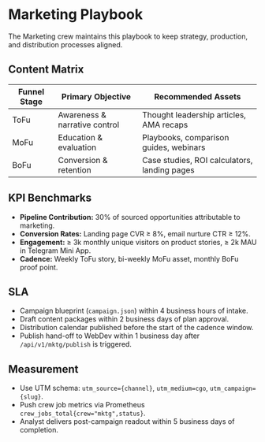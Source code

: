 # Marketing Playbook

The Marketing crew maintains this playbook to keep strategy, production, and distribution
processes aligned.

## Content Matrix

| Funnel Stage | Primary Objective             | Recommended Assets           |
|--------------|-------------------------------|------------------------------|
| ToFu         | Awareness & narrative control | Thought leadership articles, AMA recaps |
| MoFu         | Education & evaluation        | Playbooks, comparison guides, webinars |
| BoFu         | Conversion & retention        | Case studies, ROI calculators, landing pages |

## KPI Benchmarks

- **Pipeline Contribution:** 30% of sourced opportunities attributable to marketing.
- **Conversion Rates:** Landing page CVR ≥ 8%, email nurture CTR ≥ 12%.
- **Engagement:** ≥ 3k monthly unique visitors on product stories, ≥ 2k MAU in Telegram Mini App.
- **Cadence:** Weekly ToFu story, bi-weekly MoFu asset, monthly BoFu proof point.

## SLA

- Campaign blueprint (`campaign.json`) within 4 business hours of intake.
- Draft content packages within 2 business days of plan approval.
- Distribution calendar published before the start of the cadence window.
- Publish hand-off to WebDev within 1 business day after `/api/v1/mktg/publish` is triggered.

## Measurement

- Use UTM schema: `utm_source={channel}`, `utm_medium=cgo`, `utm_campaign={slug}`.
- Push crew job metrics via Prometheus `crew_jobs_total{crew="mktg",status}`.
- Analyst delivers post-campaign readout within 5 business days of completion.
